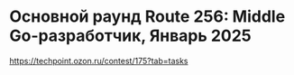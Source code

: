 # Основной раунд Route 256: Middle Go-разработчик, Январь 2025

https://techpoint.ozon.ru/contest/175?tab=tasks
